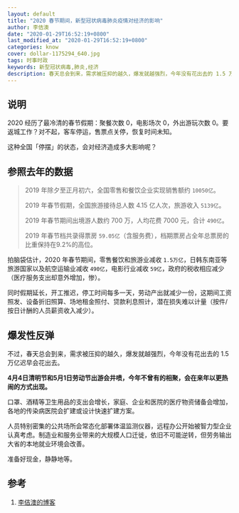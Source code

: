 ```yaml
---
layout: default
title: "2020 春节期间，新型冠状病毒肺炎疫情对经济的影响"
author: 李佶澳
date: "2020-01-29T16:52:19+0800"
last_modified_at: "2020-01-29T16:52:19+0800"
categories: know
cover: dollar-1175294_640.jpg
tags: 时事时政
keywords: 新型冠状病毒,肺炎,经济
description: 春天总会到来，需求被压抑的越久，爆发就越强烈，今年没有花出去的 1.5 万亿迟早会花出去。
---
```


## 说明

2020 经历了最冷清的春节假期：聚餐次数 0，电影场次 0，外出游玩次数 0。要返城工作？对不起，客车停运，售票点关停，恢复时间未知。



这种全国「停摆」的状态，会对经济造成多大影响呢？


## 参照去年的数据


>2019 年除夕至正月初六，全国零售和餐饮企业实现销售额约 `10050亿`。
>
>2019 年春节假期，全国旅游接待总人数 4.15 亿人次，旅游收入 `5139亿`。
>
>2019 年春节期间出境游人数约 700 万，人均花费 7000 元，合计 `490亿`。
>
>2019 年春节档共录得票房 `59.05亿`（含服务费），档期票房占全年总票房的比重保持在9.2%的高位。


拍脑袋估计，2020 年春节期间，零售餐饮和旅游业减收 `1.5万亿`，日韩东南亚等旅游国家以及航空运输业减收 `490亿`，电影行业减收 `59亿`，政府的税收相应减少 （医疗服务支出却意外增加，惨）。


同时假期延长，开工推迟，停工时间每多一天，劳动产出就减少一份，这期间工资照发、设备折旧照算、场地租金照付、贷款利息照计，潜在损失难以计量（按件/按日计酬的人员薪资收入减少）。

## 爆发性反弹

不过，春天总会到来，需求被压抑的越久，爆发就越强烈，今年没有花出去的 1.5 万亿迟早会花出去。



**4月4日清明节和5月1日劳动节出游会井喷，今年不曾有的相聚，会在来年以更热闹的方式出现。**



口罩、酒精等卫生用品的支出会增长，家庭、企业和医院的医疗物资储备会增加，各地的传染病医院会扩建或设计快速扩建方案。


人员特别密集的公共场所会常态化部署体温监测仪器，远程办公开始被智力型企业认真考虑。制造业和服务业带来的大规模人口迁徙，依旧不可能逆转，但劳务输出大省的本地就业环境会改善。


准备好现金，静静地等。

## 参考

1. [李佶澳的博客][1]

[1]: https://www.lijiaocn.com "李佶澳的博客"
